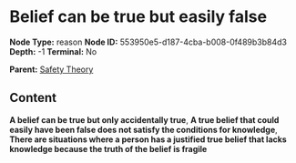 # Belief can be true but easily false

**Node Type:** reason
**Node ID:** 553950e5-d187-4cba-b008-0f489b3b84d3
**Depth:** -1
**Terminal:** No

**Parent:** [Safety Theory](safety-theory.md)

## Content

**A belief can be true but only accidentally true**, **A true belief that could easily have been false does not satisfy the conditions for knowledge**, **There are situations where a person has a justified true belief that lacks knowledge because the truth of the belief is fragile**
